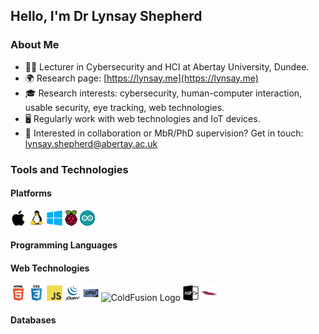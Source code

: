 ## Hello, I'm Dr Lynsay Shepherd

### About Me
* 👩‍💻 Lecturer in Cybersecurity and HCI at Abertay University, Dundee.
* 🌍 Research page: [https://lynsay.me](https://lynsay.me)
* 🎓 Research interests: cybersecurity, human-computer interaction, usable security, eye tracking, web technologies.
* 🖥 Regularly work with web technologies and IoT devices.
* 📝 Interested in collaboration or MbR/PhD supervision?  Get in touch: [lynsay.shepherd@abertay.ac.uk](mailto:lynsay.shepherd@abertay.ac.uk)


### Tools and Technologies

#### Platforms
<img src="https://raw.githubusercontent.com/Lynsay/Lynsay/master/assets/platforms/apple.svg" alt="Apple Logo" height="25"/> <img src="https://raw.githubusercontent.com/Lynsay/Lynsay/master/assets/platforms/linux.svg" alt="Linux Logo" height="25"/> <img src="https://raw.githubusercontent.com/Lynsay/Lynsay/master/assets/platforms/windows.svg" alt="Windows Logo" height="25"/> <img src="https://raw.githubusercontent.com/Lynsay/Lynsay/master/assets/platforms/raspberrypi.svg" alt="Raspberry Pi Logo" height="25"/> <img src="https://raw.githubusercontent.com/Lynsay/Lynsay/master/assets/platforms/arduino.svg" alt="Arduino Logo" height="25"/>

#### Programming Languages

#### Web Technologies
<img src="https://raw.githubusercontent.com/Lynsay/Lynsay/master/assets/webtech/html5.svg" alt="HTML5 Logo" height="25"/> <img src="https://raw.githubusercontent.com/Lynsay/Lynsay/master/assets/webtech/css3.svg" alt="CSS3 Logo" height="25"/> <img src="https://raw.githubusercontent.com/Lynsay/Lynsay/master/assets/webtech/javascript.svg" alt="Javascript Logo" height="25"/> <img src="https://raw.githubusercontent.com/Lynsay/Lynsay/master/assets/webtech/jquery.svg" alt="jQuery Logo" height="25"/> <img src="https://raw.githubusercontent.com/Lynsay/Lynsay/master/assets/webtech/php.svg" alt="PHP Logo" height="25"/> <img src="https://raw.githubusercontent.com/Lynsay/Lynsay/master/assets/webtech/coldfusion.svg" alt="ColdFusion Logo" height="25"/> <img src="https://raw.githubusercontent.com/Lynsay/Lynsay/master/assets/webtech/asp.svg" alt="ASP.NET Logo" height="25"/> <img src="https://raw.githubusercontent.com/Lynsay/Lynsay/master/assets/webtech/apache.svg" alt="Apache Logo" height="25"/>

#### Databases

